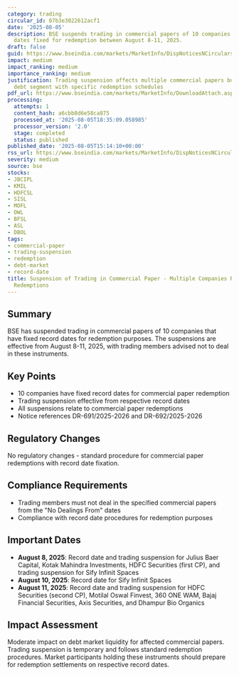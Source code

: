 ```yaml
---
category: trading
circular_id: 07b3e3022612acf1
date: '2025-08-05'
description: BSE suspends trading in commercial papers of 10 companies due to record
  dates fixed for redemption between August 8-11, 2025.
draft: false
guid: https://www.bseindia.com/markets/MarketInfo/DispNoticesNCirculars.aspx?Noticeid={106A1E22-B328-4FFA-B480-1C6CE0032414}&noticeno=20250805-60&dt=08/05/2025&icount=60&totcount=61&flag=0
impact: medium
impact_ranking: medium
importance_ranking: medium
justification: Trading suspension affects multiple commercial papers but limited to
  debt segment with specific redemption schedules
pdf_url: https://www.bseindia.com/markets/MarketInfo/DownloadAttach.aspx?id=20250805-60&attachedId=
processing:
  attempts: 1
  content_hash: a6cbb8d6e58ca875
  processed_at: '2025-08-05T18:35:09.058985'
  processor_version: '2.0'
  stage: completed
  status: published
published_date: '2025-08-05T15:14:10+00:00'
rss_url: https://www.bseindia.com/markets/MarketInfo/DispNoticesNCirculars.aspx?Noticeid={106A1E22-B328-4FFA-B480-1C6CE0032414}&noticeno=20250805-60&dt=08/05/2025&icount=60&totcount=61&flag=0
severity: medium
source: bse
stocks:
- JBCIPL
- KMIL
- HDFCSL
- SISL
- MOFL
- OWL
- BFSL
- ASL
- DBOL
tags:
- commercial-paper
- trading-suspension
- redemption
- debt-market
- record-date
title: Suspension of Trading in Commercial Paper - Multiple Companies Record Date
  Redemptions
---
```


## Summary

BSE has suspended trading in commercial papers of 10 companies that have fixed record dates for redemption purposes. The suspensions are effective from August 8-11, 2025, with trading members advised not to deal in these instruments.

## Key Points

- 10 companies have fixed record dates for commercial paper redemption
- Trading suspension effective from respective record dates
- All suspensions relate to commercial paper redemptions
- Notice references DR-691/2025-2026 and DR-692/2025-2026

## Regulatory Changes

No regulatory changes - standard procedure for commercial paper redemptions with record date fixation.

## Compliance Requirements

- Trading members must not deal in the specified commercial papers from the "No Dealings From" dates
- Compliance with record date procedures for redemption purposes

## Important Dates

- **August 8, 2025**: Record date and trading suspension for Julius Baer Capital, Kotak Mahindra Investments, HDFC Securities (first CP), and trading suspension for Sify Infinit Spaces
- **August 10, 2025**: Record date for Sify Infinit Spaces
- **August 11, 2025**: Record date and trading suspension for HDFC Securities (second CP), Motilal Oswal Finvest, 360 ONE WAM, Bajaj Financial Securities, Axis Securities, and Dhampur Bio Organics

## Impact Assessment

Moderate impact on debt market liquidity for affected commercial papers. Trading suspension is temporary and follows standard redemption procedures. Market participants holding these instruments should prepare for redemption settlements on respective record dates.